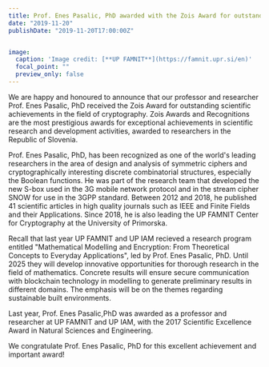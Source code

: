 ```yaml
---
title: Prof. Enes Pasalic, PhD awarded with the Zois Award for outstanding scientific achievements
date: "2019-11-20"
publishDate: "2019-11-20T17:00:00Z"


image:
  caption: 'Image credit: [**UP FAMNIT**](https://famnit.upr.si/en)'
  focal_point: ""
  preview_only: false
---
```


We are happy and honoured to announce that our professor and researcher Prof. Enes Pasalic, PhD received the Zois Award for outstanding scientific achievements in the field of cryptography. Zois Awards and Recognitions are the most prestigious awards for exceptional achievements in scientific research and development activities, awarded to researchers in the Republic of Slovenia.

Prof. Enes Pasalic, PhD, has been recognized as one of the world's leading researchers in the area of design and analysis of symmetric ciphers and cryptographically interesting discrete combinatorial structures, especially the Boolean functions. He was part of the research team that developed the new S-box used in the 3G mobile network protocol and in the stream cipher SNOW for use in the 3GPP standard. Between 2012 and 2018, he published 41 scientific articles in high quality journals such as IEEE and Finite Fields and their Applications. Since 2018, he is also leading  the UP FAMNIT Center for Cryptography at the University of Primorska.

Recall that last year UP FAMNIT and UP IAM recieved a research program  entitled "Mathematical Modelling and Encryption: From Theoretical Concepts to Everyday Applications", led by Prof. Enes Pasalic, PhD. Until 2025 they will develop innovative opportunities for thorough research in the field of mathematics. Concrete results will ensure secure communication with blockchain technology in modelling to generate preliminary results in different domains. The emphasis will be on the themes regarding sustainable built environments.

Last year, Prof. Enes Pasalic,PhD was awarded as a professor and researcher at UP FAMNIT and UP IAM, with the 2017 Scientific Excellence Award in Natural Sciences and Engineering.

We congratulate Prof. Enes Pasalic, PhD for this excellent achievement and important award!